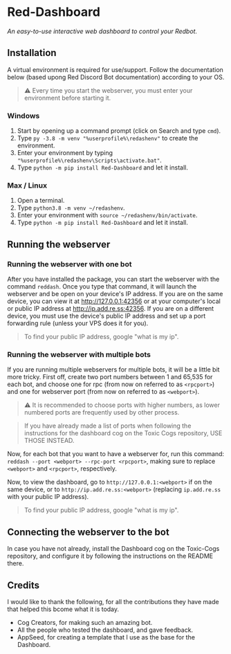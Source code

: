 # Red-Dashboard
*An easy-to-use interactive web dashboard to control your Redbot.*

## Installation
A virtual environment is required for use/support.  Follow the documentation below (based upong Red Discord Bot documentation) according to your OS.

> :warning: Every time you start the webserver, you must enter your environment before starting it.

### Windows
1. Start by opening up a command prompt (click on Search and type `cmd`).
2. Type `py -3.8 -m venv "%userprofile%\redashenv"` to create the environment.
3. Enter your environment by typing `"%userprofile%\redashenv\Scripts\activate.bat"`.
4. Type `python -m pip install Red-Dashboard` and let it install.

### Max / Linux
1. Open a terminal.
2. Type `python3.8 -m venv ~/redashenv`.
3. Enter your environment with `source ~/redashenv/bin/activate`.
4. Type `python -m pip install Red-Dashboard` and let it install.

## Running the webserver

### Running the webserver with one bot
After you have installed the package, you can start the webserver with the command `reddash`.  Once you type that command, it will launch the webserver and be open on your device's IP address.  If you are on the same device, you can view it at http://127.0.0.1:42356 or at your computer's local or public IP address at http://ip.add.re.ss:42356.  If you are on a different device, you must use the device's public IP address and set up a port forwarding rule (unless your VPS does it for you).

> To find your public IP address, google "what is my ip".

### Running the webserver with multiple bots
If you are running multiple webservers for multiple bots, it will be a little bit more tricky.  First off, create two port numbers between 1 and 65,535 for each bot, and choose one for rpc (from now on referred to as `<rpcport>`) and one for webserver port (from now on referred to as `<webport>`).

> :warning: It is recommended to choose ports with higher numbers, as lower numbered ports are frequently used by other process.

> If you have already made a list of ports when following the instructions for the dashboard cog on the Toxic Cogs repository, USE THOSE INSTEAD.

Now, for each bot that you want to have a webserver for, run this command: `reddash --port <webport> --rpc-port <rpcport>`, making sure to replace `<webport>` and `<rpcport>`, respectively.

Now, to view the dashboard, go to `http://127.0.0.1:<webport>` if on the same device, or to `http://ip.add.re.ss:<webport>` (replacing `ip.add.re.ss` with your public IP address).

> To find your public IP address, google "what is my ip".

## Connecting the webserver to the bot
In case you have not already, install the Dashboard cog on the Toxic-Cogs repository, and configure it by following the instructions on the README there.

## Credits
I would like to thank the following, for all the contributions they have made that helped this bcome what it is today.
* Cog Creators, for making such an amazing bot.
* All the people who tested the dashboard, and gave feedback.
* AppSeed, for creating a template that I use as the base for the Dashboard.